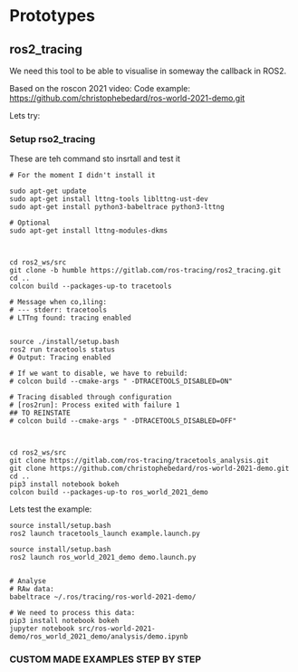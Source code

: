 # Prototypes

## ros2_tracing
We need this tool to be able to visualise in someway the callback in ROS2.

Based on the roscon 2021 video:
Code example: https://github.com/christophebedard/ros-world-2021-demo.git

Lets try:

### Setup rso2_tracing

These are teh command sto insrtall and test it


```
# For the moment I didn't install it

sudo apt-get update
sudo apt-get install lttng-tools liblttng-ust-dev
sudo apt-get install python3-babeltrace python3-lttng

# Optional 
sudo apt-get install lttng-modules-dkms



cd ros2_ws/src
git clone -b humble https://gitlab.com/ros-tracing/ros2_tracing.git
cd ..
colcon build --packages-up-to tracetools

# Message when co,ìling:
# --- stderr: tracetools                              
# LTTng found: tracing enabled


source ./install/setup.bash
ros2 run tracetools status
# Output: Tracing enabled

# If we want to disable, we have to rebuild:
# colcon build --cmake-args " -DTRACETOOLS_DISABLED=ON"

# Tracing disabled through configuration
# [ros2run]: Process exited with failure 1
## TO REINSTATE
# colcon build --cmake-args " -DTRACETOOLS_DISABLED=OFF"



cd ros2_ws/src
git clone https://gitlab.com/ros-tracing/tracetools_analysis.git
git clone https://github.com/christophebedard/ros-world-2021-demo.git
cd ..
pip3 install notebook bokeh
colcon build --packages-up-to ros_world_2021_demo

```

Lets test the example:

```
source install/setup.bash
ros2 launch tracetools_launch example.launch.py

source install/setup.bash
ros2 launch ros_world_2021_demo demo.launch.py


# Analyse
# RAw data:
babeltrace ~/.ros/tracing/ros-world-2021-demo/

# We need to process this data:
pip3 install notebook bokeh
jupyter notebook src/ros-world-2021-demo/ros_world_2021_demo/analysis/demo.ipynb

```

### CUSTOM MADE EXAMPLES STEP BY STEP


